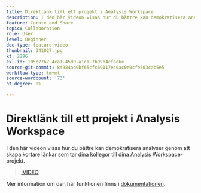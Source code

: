 ```yaml
---
title: Direktlänk till ett projekt i Analysis Workspace
description: I den här videon visas hur du bättre kan demokratisera analyser genom att skapa kortare länkar som tar dina kollegor till dina Analysis Workspace-projekt.
feature: Curate and Share
topic: Collaboration
role: User
level: Beginner
doc-type: feature video
thumbnail: 341027.jpg
kt: 2296
exl-id: 105c7767-4ca1-45d0-a1ca-7b99b4cfae6e
source-git-commit: 84984ad9bf65cfc69117e40ac0e0cfe503cac5e5
workflow-type: tm+mt
source-wordcount: '73'
ht-degree: 0%

---
```


# Direktlänk till ett projekt i Analysis Workspace

I den här videon visas hur du bättre kan demokratisera analyser genom att skapa kortare länkar som tar dina kollegor till dina Analysis Workspace-projekt.

>[!VIDEO](https://video.tv.adobe.com/v/341027/?quality=12&learn=on)

Mer information om den här funktionen finns i [dokumentationen](https://experienceleague.adobe.com/docs/analytics/analyze/analysis-workspace/curate-share/shareable-links.html?lang=en).
